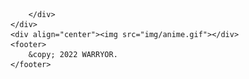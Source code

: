         
        </div>
    </div>
    <div align="center"><img src="img/anime.gif"></div>
    <footer>
        &copy; 2022 WARRYOR.
    </footer>
</body>
</html>
